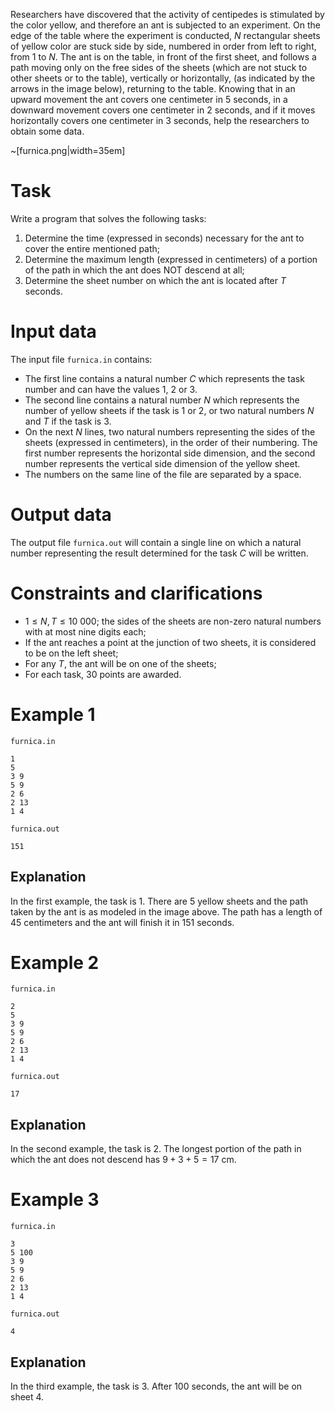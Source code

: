 Researchers have discovered that the activity of centipedes is stimulated by the color yellow, and therefore an ant is subjected to an experiment. On the edge of the table where the experiment is conducted, $N$ rectangular sheets of yellow color are stuck side by side, numbered in order from left to right, from $1$ to $N$. The ant is on the table, in front of the first sheet, and follows a path moving only on the free sides of the sheets (which are not stuck to other sheets or to the table), vertically or horizontally, (as indicated by the arrows in the image below), returning to the table. Knowing that in an upward movement the ant covers one centimeter in $5$ seconds, in a downward movement covers one centimeter in $2$ seconds, and if it moves horizontally covers one centimeter in $3$ seconds, help the researchers to obtain some data.

~[furnica.png|width=35em]

# Task

Write a program that solves the following tasks:

1. Determine the time (expressed in seconds) necessary for the ant to cover the entire mentioned path;
2. Determine the maximum length (expressed in centimeters) of a portion of the path in which the ant does NOT descend at all;
3. Determine the sheet number on which the ant is located after $T$ seconds.

# Input data

The input file `furnica.in` contains:

* The first line contains a natural number $C$ which represents the task number and can have the values $1$, $2$ or $3$.
* The second line contains a natural number $N$ which represents the number of yellow sheets if the task is $1$ or $2$, or two natural numbers $N$ and $T$ if the task is $3$.
* On the next $N$ lines, two natural numbers representing the sides of the sheets (expressed in centimeters), in the order of their numbering. The first number represents the horizontal side dimension, and the second number represents the vertical side dimension of the yellow sheet.
* The numbers on the same line of the file are separated by a space.

# Output data

The output file `furnica.out` will contain a single line on which a natural number representing the result determined for the task $C$ will be written.

# Constraints and clarifications

* $1 \leq N,T \leq 10\ 000$; the sides of the sheets are non-zero natural numbers with at most nine digits each;
* If the ant reaches a point at the junction of two sheets, it is considered to be on the left sheet;
* For any $T$, the ant will be on one of the sheets;
* For each task, $30$ points are awarded.

# Example 1

`furnica.in`
```
1
5
3 9
5 9
2 6
2 13
1 4
```

`furnica.out`
```
151
```

## Explanation

In the first example, the task is $1$. There are $5$ yellow sheets and the path taken by the ant is as modeled in the image above. The path has a length of $45$ centimeters and the ant will finish it in $151$ seconds.

# Example 2

`furnica.in`
```
2
5
3 9
5 9
2 6
2 13
1 4
```

`furnica.out`
```
17
```

## Explanation

In the second example, the task is $2$. The longest portion of the path in which the ant does not descend has $9+3+5=17$ cm.

# Example 3

`furnica.in`
```
3
5 100
3 9
5 9
2 6
2 13
1 4
```

`furnica.out`
```
4
```

## Explanation

In the third example, the task is $3$. After $100$ seconds, the ant will be on sheet $4$.